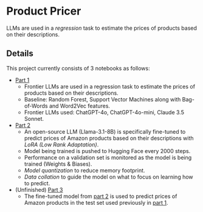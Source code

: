 # Product Pricer
LLMs are used in a *regression* task to estimate the prices of products based on their descriptions.

## Details
This project currently consists of 3 notebooks as follows:
- [Part 1](llm_regression/llm_regression.ipynb)
  - Frontier LLMs are used in a regression task to estimate the prices of products based on their descriptions.
  - Baseline: Random Forest, Support Vector Machines along with Bag-of-Words and Word2Vec features.
  - Frontier LLMs used: ChatGPT-4o, ChatGPT-4o-mini, Claude 3.5 Sonnet.
- [Part 2](llm_regression/llm_regression_2.ipynb)
  - An open-source LLM (Llama-3.1-8B) is specifically fine-tuned to predict prices of Amazon products based on their descriptions with *LoRA (Low Rank Adaptation)*.
  - Model being trained is pushed to Hugging Face every 2000 steps.
  - Performance on a validation set is monitored as the model is being trained (Weights & Biases).
  - *Model quantization* to reduce memory footprint.
  - *Data collation* to guide the model on what to focus on learning how to predict.
- (Unfinished) [Part 3](llm_regression/llm_regression_3.ipynb)
  - The fine-tuned model from [part 2](llm_regression/llm_regression_2.ipynb) is used to predict prices of Amazon products in the test set used previously in [part 1](llm_regression/llm_regression.ipynb).
